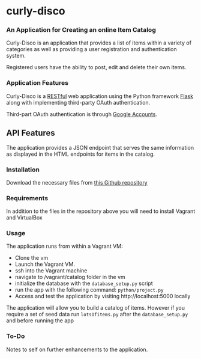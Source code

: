 # curly-disco

### An Application for Creating an online Item Catalog

Curly-Disco is an application that provides a list of items within a variety of
categories as well as providing a user registration and authentication system.

Registered users have the ability to post, edit and delete their own items.

### Application Features

Curly-Disco is a [RESTful](http://flask.pocoo.org/docs/0.12/quickstart/#routing) web application using the Python framework [Flask](http://flask.pocoo.org/) along with implementing third-party OAuth authentication.

Third-part OAuth authentication is through [Google Accounts](https://developers.google.com/identity/protocols/OAuth2).


## API Features

The application provides a JSON endpoint that serves the same information as displayed in the HTML endpoints for items in the catalog.

### Installation

Download the necessary files from [this Github repository](https://github.com/pjdmatts/curly-disco)

### Requirements

In addition to the files in the repository above you will need to install Vagrant and VirtualBox

### Usage

The application runs from within a Vagrant VM:

- Clone the vm
- Launch the Vagrant VM.
- ssh into the Vagrant machine
- navigate to /vagrant/catalog folder in the vm
- initialize the database with the `database_setup.py` script
- run the app with the following command: `python/project.py`
- Access and test the application by visiting http://localhost:5000 locally

The application will allow you to build a catalog of items. However if you require a set of seed data run `lotsOfitems.py` after the `database_setup.py` and before running the app

### To-Do

Notes to self on further enhancements to the application.
